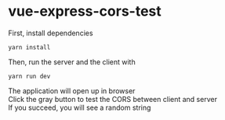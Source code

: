 # vue-express-cors-test

First, install dependencies
```
yarn install
```

Then, run the server and the client with
```
yarn run dev
```

The application will open up in browser<br>
Click the gray button to test the CORS between client and server<br>
If you succeed, you will see a random string
